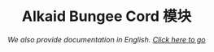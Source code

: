 <h1 align="center">Alkaid Bungee Cord 模块</h1>
<h6 align="center">We also provide documentation in English. <a href="../#/">Click here to go</a></h6>